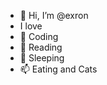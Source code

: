 - 👋 Hi, I’m @exron
- I love
- 👀 Coding
- 🌱 Reading
- 💞️ Sleeping
- 📫 Eating and Cats

<!---
exron/exron is a ✨ special ✨ repository because its `README.md` (this file) appears on your GitHub profile.
You can click the Preview link to take a look at your changes.
--->
